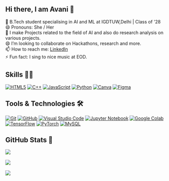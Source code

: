 ## Hi there, I am Avani 👋



🧠​ B.Tech student specialising in AI and ML at IGDTUW,Delhi | Class of '28 <br/>
😄 Pronouns: She / Her <br/>
​🌌​ I make Projects related to the field of AI and also do research analysis on various projects. <br/>
😄 I’m looking to collaborate on Hackathons, research and more. <br/>
📫 How to reach me: [LinkedIn](https://www.linkedin.com/in/avani-jaiswal-a14489317/) <br/>
⚡ Fun fact: I sing to nice music at EOD. <br/>

## Skills 👩‍💻



[![HTML5](https://img.shields.io/badge/html5-%23E34F26.svg?style=for-the-badge&logo=html5&logoColor=white)](https://developer.mozilla.org/en-US/docs/Web/HTML)
[![C++](https://img.shields.io/badge/c++-00599C?style=for-the-badge&logo=cplusplus&logoColor=white)](https://isocpp.org/)
[![JavaScript](https://img.shields.io/badge/javascript-%23323330.svg?style=for-the-badge&logo=javascript&logoColor=%23F7DF1E)](https://developer.mozilla.org/en-US/docs/Web/JavaScript)
[![Python](https://img.shields.io/badge/python-3670A0?style=for-the-badge&logo=python&logoColor=ffdd54)](https://www.python.org/)
[![Canva](https://img.shields.io/badge/Canva-%2300C4CC.svg?style=for-the-badge&logo=Canva&logoColor=white)](https://www.canva.com/)
[![Figma](https://img.shields.io/badge/figma-%23F24E1E.svg?style=for-the-badge&logo=figma&logoColor=white)](https://www.figma.com/) 

## Tools & Technologies 🛠️

[![Git](https://img.shields.io/badge/git-%23F05033.svg?style=for-the-badge&logo=git&logoColor=white)](https://git-scm.com/)
[![GitHub](https://img.shields.io/badge/github-%23121011.svg?style=for-the-badge&logo=github&logoColor=white)](https://github.com/)
[![Visual Studio Code](https://img.shields.io/badge/vscode-%23007ACC.svg?style=for-the-badge&logo=visual-studio-code&logoColor=white)](https://code.visualstudio.com/)
[![Jupyter Notebook](https://img.shields.io/badge/jupyter-%23F37626.svg?style=for-the-badge&logo=jupyter&logoColor=white)](https://jupyter.org/)
[![Google Colab](https://img.shields.io/badge/colab-%23F9AB00.svg?style=for-the-badge&logo=googlecolab&logoColor=white)](https://colab.research.google.com/)
[![TensorFlow](https://img.shields.io/badge/tensorflow-%23FF6F00.svg?style=for-the-badge&logo=tensorflow&logoColor=white)](https://www.tensorflow.org/)
[![PyTorch](https://img.shields.io/badge/pytorch-%23EE4C2C.svg?style=for-the-badge&logo=pytorch&logoColor=white)](https://pytorch.org/)
[![MySQL](https://img.shields.io/badge/mysql-%2300758F.svg?style=for-the-badge&logo=mysql&logoColor=white)](https://www.mysql.com/)


## GitHub Stats 🌱​
![](https://github-readme-stats.vercel.app/api/top-langs/?username=avanijswl&theme=transparent&hide_border=false&include_all_commits=false&count_private=false&layout=compact)<br/>
<br/>
![](https://github-readme-stats.vercel.app/api?username=avanijswl&theme=transparent&hide_border=false&include_all_commits=false&count_private=false)<br/>
<br/>
![](https://nirzak-streak-stats.vercel.app/?user=avanijswl&theme=transparent&hide_border=false)<br/>

<!-- Proudly created with GPRM ( https://gprm.itsvg.in ) -->


